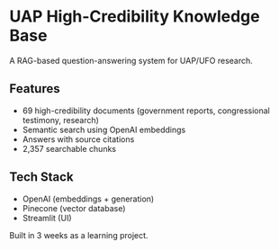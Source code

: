 # UAP High-Credibility Knowledge Base

A RAG-based question-answering system for UAP/UFO research.

## Features
- 69 high-credibility documents (government reports, congressional testimony, research)
- Semantic search using OpenAI embeddings
- Answers with source citations
- 2,357 searchable chunks

## Tech Stack
- OpenAI (embeddings + generation)
- Pinecone (vector database)
- Streamlit (UI)

Built in 3 weeks as a learning project.